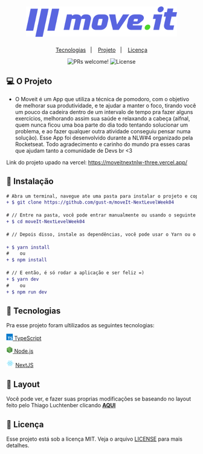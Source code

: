 <h1 align="center">
    <img  alt="MoveIt" title="moveitapp" src=.github/logo-full.svg width="400px"/>
</h1>

<p align="center">
  <a href="#-tecnologias">Tecnologias</a>&nbsp;&nbsp;&nbsp;|&nbsp;&nbsp;&nbsp;
  <a href="#-projeto">Projeto</a>&nbsp;&nbsp;&nbsp;|&nbsp;&nbsp;&nbsp;
  <a href="#memo-licença">Licença</a>
</p>

<p align="center">
 <img src="https://img.shields.io/static/v1?label=PRs&message=welcome&color=15C3D6&labelColor=000000" alt="PRs welcome!" />

  <img alt="License" src="https://img.shields.io/static/v1?label=license&message=MIT&color=15C3D6&labelColor=000000">
</p>

## 💻 O Projeto

- O Moveit é um App que utiliza a técnica de pomodoro, com o objetivo de melhorar sua produtividade, e te ajudar a manter o foco, tirando você um pouco da cadeira dentro de um intervalo de tempo pra fazer alguns exercícios, melhorando assim sua saúde e relaxando a cabeça (aifnal, quem nunca ficou uma boa parte do dia todo tentando solucionar um problema, e ao fazer qualquer outra atividade conseguiu pensar numa solução). Esse App foi desenvolvido durante a NLW#4 organizado pela Rocketseat. Todo agradecimento e carinho do mundo pra esses caras que ajudam tanto a comunidade de Devs br <3

Link do projeto upado na vercel: https://moveitnextnlw-three.vercel.app/

## 💾 Instalação

```diff
# Abra um terminal, navegue ate uma pasta para instalar o projeto e copie este repositório com o comando
+ $ git clone https://github.com/gust-m/moveIt-NextLevelWeek04

# // Entre na pasta, você pode entrar manualmente ou usando o seguinte comando:
+ $ cd moveIt-NextLevelWeek04

# // Depois disso, instale as dependências, você pode usar o Yarn ou o NPM

+ $ yarn install
#    ou
+ $ npm install

# // E então, é só rodar a aplicação e ser feliz =)
+ $ yarn dev
#    ou
+ $ npm run dev
```

## 🚀 Tecnologias

Pra esse projeto foram ultilizados as seguintes tecnologias:

<img height="17" src="https://raw.githubusercontent.com/github/explore/80688e429a7d4ef2fca1e82350fe8e3517d3494d/topics/typescript/typescript.png">[ TypeScript](https://www.typescriptlang.org/)

<img height="17" src="https://raw.githubusercontent.com/github/explore/80688e429a7d4ef2fca1e82350fe8e3517d3494d/topics/nodejs/nodejs.png">[ Node.js](https://nodejs.org/en/)

<img height="20" src="https://raw.githubusercontent.com/github/explore/80688e429a7d4ef2fca1e82350fe8e3517d3494d/topics/react/react.png"> [ NextJS](https://reactjs.org)

## 🔖 Layout

Você pode ver, e fazer suas proprias modificações se baseando no layout feito pelo Thiago Luchtenber clicando **[AQUI](https://www.figma.com/file/ge20pu3ofMOKoliUyKx1Nl/Move.it-1.0?node-id=160%3A2761)**

## :memo: Licença

Esse projeto está sob a licença MIT. Veja o arquivo [LICENSE](LICENSE) para mais detalhes.
